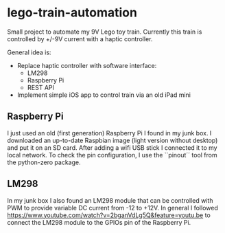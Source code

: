 # lego-train-automation

Small project to automate my 9V Lego toy train. Currently this train is
controlled by +/-9V current with a haptic controller.

General idea is:

* Replace haptic controller with software interface:
  * LM298
  * Raspberry Pi
  * REST API
* Implement simple iOS app to control train via an old iPad mini

## Raspberry Pi

I just used an old (first generation) Raspberry Pi I found in my junk box. I downloaded an up-to-date Raspbian image (light version without desktop) and put it on an SD card. After adding a wifi USB stick I connected it to my local network.
To check the pin configuration, I use the ``pinout´´ tool from the python-zero package.

## LM298

In my junk box I also found an LM298 module that can be controlled with PWM to provide variable DC current from -12 to +12V. In general I followed https://www.youtube.com/watch?v=2bganVdLg5Q&feature=youtu.be to connect the LM298 module to the GPIOs pin of the Raspberry Pi.
